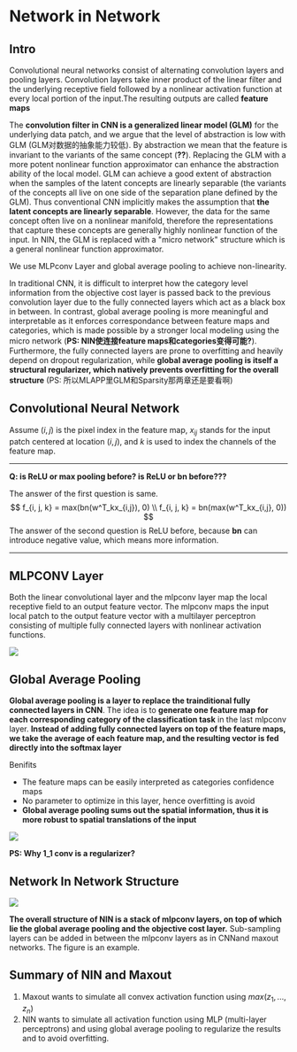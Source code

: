 # Network in Network

## Intro

Convolutional neural networks consist of alternating convolution layers and pooling layers. Convolution layers take inner product of the linear filter and the underlying receptive field followed by a nonlinear activation function at every local portion of the input.The resulting outputs are called **feature maps**

The **convolution filter in CNN is a generalized linear model (GLM)** for the underlying data patch, and we argue that the level of abstraction is low with GLM (GLM对数据的抽象能力较低). By abstraction we mean that the feature is invariant to the variants of the same concept (**??**). Replacing the GLM with a more potent nonlinear function approximator can enhance the abstraction ability of the local model. GLM can achieve a good extent of abstraction when the samples of the latent concepts are linearly separable (the variants of the concepts all live on one side of the separation plane defined by the GLM). Thus conventional CNN implicitly makes the assumption that **the latent concepts are linearly separable**. However, the data for the same concept often live on a nonlinear manifold, therefore the representations that capture these concepts are generally highly nonlinear function of the input. In NIN, the GLM is replaced with a "micro network" structure which is a general nonlinear function approximator.

We use MLPconv Layer and global average pooling to achieve non-linearity.

In traditional CNN, it is difficult to interpret how the category level information from the objective cost layer is passed back to the previous convolution layer due to the fully connected layers which act as a black box in between. In contrast, global average pooling is more meaningful and interpretable as it enforces correspondance between feature maps and categories, which is made possible by a stronger local modeling using the micro network (**PS: NIN使连接feature maps和categories变得可能?**). Furthermore, the fully connected layers are prone to overfitting and heavily depend on dropout regularization, while **global average pooling is itself a structural regularizer, which natively prevents overfitting for the overall structure** (PS: 所以MLAPP里GLM和Sparsity那两章还是要看啊)

## Convolutional Neural Network

Assume $(i, j)$ is the pixel index in the feature map, $x_{ij}$ stands for the input patch centered at location $(i, j)$, and $k$ is used to index the channels of the feature map.

---

**Q: is ReLU or max pooling before? is ReLU or bn before???**

The answer of the first question is same.
$$
f_{i, j, k} = max(bn(w^T_kx_{i,j}), 0) \\
f_{i, j, k} = bn(max(w^T_kx_{i,j}, 0))
$$
The answer of the second question is ReLU before, because **bn** can introduce negative value, which means more information.

---

## MLPCONV Layer

Both the linear convolutional layer and the mlpconv layer map the local receptive field to an output feature vector. The mlpconv maps the input local patch to the output feature vector with a multilayer perceptron consisting of multiple fully connected layers with nonlinear activation functions.

![](/assets/1_1_conv.png)

## Global Average Pooling

**Global average pooling is a layer to replace the trainditional fully connected layers in CNN**. The idea is to **generate one feature map for each corresponding category of the classification task** in the last mlpconv layer. **Instead of adding fully connected layers on top of the feature maps, we take the average of each feature map, and the resulting vector is fed directly into the softmax layer**

Benifits

* The feature maps can be easily interpreted as categories confidence maps
* No parameter to optimize in this layer, hence overfitting is avoid
* **Global average pooling sums out the spatial information, thus it is more robust to spatial translations of the input**

![](/assets/1_1_conv_2.png)

**PS: Why 1_1 conv is a regularizer?**

## Network In Network Structure

![](/assets/1_1_conv_3.png)

**The overall structure of NIN is a stack of mlpconv layers, on top of which lie the global average pooling and the objective cost layer.** Sub-sampling layers can be added in between the mlpconv layers as in CNNand maxout networks. The figure is an example.

## Summary of NIN and Maxout

1. Maxout wants to simulate all convex activation function using $max(z_1, ..., z_n)$
2. NIN wants to simulate all activation function using MLP (multi-layer perceptrons) and using global average pooling to regularize the results and to avoid overfitting.